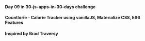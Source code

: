 #### Day 09 in 30-js-apps-in-30-days challenge
#### Countlorie - Calorie Tracker using vanillaJS, Materialize CSS, ES6 Features
#### Inspired by Brad Traversy
